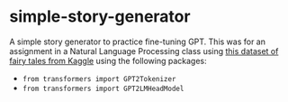 # simple-story-generator
A simple story generator to practice fine-tuning GPT. This was for an assignment in a Natural Language Processing class using [this dataset of fairy tales from Kaggle](https://www.kaggle.com/datasets/annbengardt/fairy-tales-from-around-the-world) using the following packages:
- `from transformers import GPT2Tokenizer`
- `from transformers import GPT2LMHeadModel`
